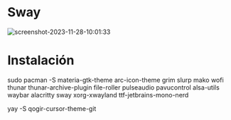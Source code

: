 # Sway
![screenshot-2023-11-28-10:01:33](https://github.com/dilanrojas/sway/assets/99371498/76ce3e11-1aed-44b1-8fb5-605b51cab35a)

# Instalación

sudo pacman -S materia-gtk-theme arc-icon-theme grim slurp mako wofi thunar thunar-archive-plugin file-roller pulseaudio pavucontrol alsa-utils waybar alacritty sway xorg-xwayland ttf-jetbrains-mono-nerd

yay -S qogir-cursor-theme-git
